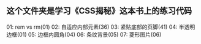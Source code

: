 ## 这个文件夹是学习《CSS揭秘》这本书上的练习代码
01: rem vs rm(01)
02: 自适应内部元素(36)
03: 紧贴底部的页脚(41)
04: 半透明边框(01)
05: 边框内圆角(04)
06: 条纹背景(05)
07: 菱形图片(06)

